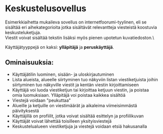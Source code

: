 # Keskustelusovellus

Esimerkkiaihetta mukaileva sovellus on internetfoorumi-tyylinen, eli se sisältää eri aihekategorioita jotka sisältävät relevantteja viesteistä koostuvia keskusteluketjuja.\
Viestit voivat sisältää tekstin lisäksi myös pienen upotetun kuvatiedoston.\ 

Käyttäjätyyppejä on kaksi: **ylläpitäjä** ja **peruskäyttäjä**.

## Ominaisuuksia:

- Käyttäjätilin luominen, sisään- ja uloskirjautuminen
- Lista alueista, alueelle siirtyminen tuo näkyviin listan viestiketjuista joihin siirtyminen tuo näkyville viestit ja kentän viestin kirjoittamiseen
- Käyttäjä voi luoda viestiketjun tai kirjoittaa ketjuun viestin, ja poistaa omia luomuksiaan. Ylläpitäjä voi poistaa kaikkea sisältöä
- Viestejä voidaan "peukuttaa"
- Alueille ja ketjuille on viestimäärät ja aikaleima viimeisimmästä päivityksestä
- Käyttäjillä on profiilit, jotka voivat sisältää esittelyn ja profiilikuvan
- Käyttäjät voivat lähettää toisilleen yksityisviestejä
- Keskustelualueen viestiketjuja ja viestejä voidaan etsiä hakusanalla
